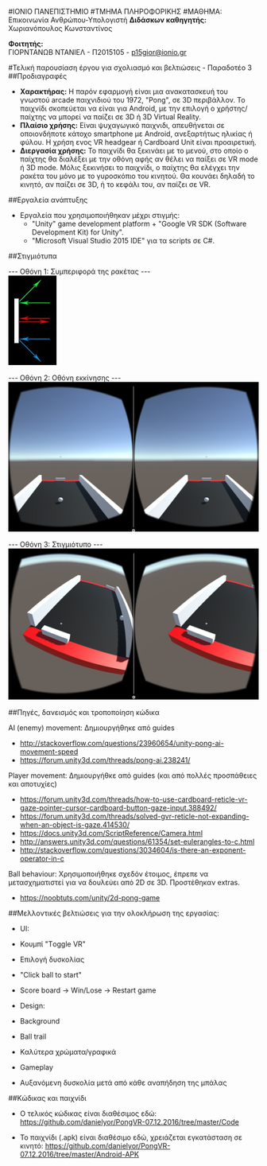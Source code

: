 #ΙΟΝΙΟ ΠΑΝΕΠΙΣΤΗΜΙΟ 
#ΤΜΗΜΑ ΠΛΗΡΟΦΟΡΙΚΗΣ
#ΜΑΘΗΜΑ: Επικοινωνία Ανθρώπου-Υπολογιστή
**Διδάσκων καθηγητής:** Χωριανόπουλος Κωνσταντίνος

**Φοιτητής:**  
ΓΙΟΡΝΤΑΝΩΒ ΝΤΑΝΙΕΛ - Π2015105 - p15gior@ionio.gr

#Τελική παρουσίαση έργου για σχολιασμό και βελτιώσεις - Παραδοτέο 3
##Προδιαγραφές

* **Χαρακτήρας:** Η παρόν εφαρμογή είναι μια ανακατασκευή του γνωστού arcade παιχνιδιού του 1972, "Pong", σε 3D περιβάλλον. Το παιχνίδι σκοπεύεται να είναι για Android, με την επιλογή ο χρήστης/παίχτης να μπορεί να παίζει σε 3D ή 3D Virtual Reality.
* **Πλαίσιο χρήσης:** Είναι ψυχαγωγικό παιχνιδι, απευθήνεται σε οποιονδήποτε κάτοχο smartphone με Android, ανεξαρτήτως ηλικίας ή φύλου. Η χρήση ενος VR headgear ή Cardboard Unit είναι προαιρετική.
* **Διεργασία χρήσης:** Το παιχνίδι θα ξεκινάει με το μενού, στο οποίο ο παίχτης θα διαλέξει με την οθόνη αφής αν θέλει να παίξει σε VR mode ή 3D mode. Μόλις ξεκινήσει το παιχνίδι, ο παίχτης θα ελέγχει την ρακέτα του μόνο με το γυροσκόπιο του κινητού. Θα κουνάει δηλαδή το κινητό, αν παίζει σε 3D, ή το κεφάλι του, αν παίζει σε VR.

##Εργαλεία ανάπτυξης

* Εργαλεία που χρησιμοποιήθηκαν μέχρι στιγμής:
  * "Unity" game development platform + "Google VR SDK (Software Development Kit) for Unity".
  * "Microsoft Visual Studio 2015 IDE" για τα scripts σε C#.

##Στιγμιότυπα

--- Οθόνη 1: Συμπεριφορά της ρακέτας ---  
![1](1.jpg)

--- Οθόνη 2: Οθόνη εκκίνησης ---  
![3](3.jpg)

--- Οθόνη 3: Στιγμιότυπο ---  
![2](2.jpg)

##Πηγές, δανεισμός και τροποποίηση κώδικα

AI (enemy) movement: Δημιουργήθηκε από guides  
* http://stackoverflow.com/questions/23960654/unity-pong-ai-movement-speed
* https://forum.unity3d.com/threads/pong-ai.238241/

Player movement: Δημιουργήθκε από guides (και από πολλές προσπάθειες και αποτυχίες)  
* https://forum.unity3d.com/threads/how-to-use-cardboard-reticle-vr-gaze-pointer-cursor-cardboard-button-gaze-input.388492/
* https://forum.unity3d.com/threads/solved-gvr-reticle-not-expanding-when-an-object-is-gaze.414530/
* https://docs.unity3d.com/ScriptReference/Camera.html
* http://answers.unity3d.com/questions/61354/set-eulerangles-to-c.html
* http://stackoverflow.com/questions/3034604/is-there-an-exponent-operator-in-c

Ball behaviour: Χρησιμοποιήθηκε σχεδόν έτοιμος, έπρεπε να μετασχηματιστεί για να δουλεύει από 2D σε 3D. Προστέθηκαν extras.  
* https://noobtuts.com/unity/2d-pong-game

##Μελλοντικές βελτιώσεις για την ολοκλήρωση της εργασίας:
* UI:
 * Κουμπί "Τoggle VR"
 * Επιλογή δυσκολίας
 * "Click ball to start"
 * Score board -> Win/Lose -> Restart game

* Design:
 * Background
 * Ball trail
 * Καλύτερα χρώματα/γραφικά
 
* Gameplay
 * Αυξανόμενη δυσκολία μετά από κάθε αναπήδηση της μπάλας
 
##Κώδικας και παιχνίδι
* Ο τελικός κώδικας είναι διαθέσιμος εδώ: https://github.com/danielyor/PongVR-07.12.2016/tree/master/Code

* Το παιχνίδι (.apk) είναι διαθέσιμο εδώ, χρειάζεται εγκατάσταση σε κινητό: https://github.com/danielyor/PongVR-07.12.2016/tree/master/Android-APK
